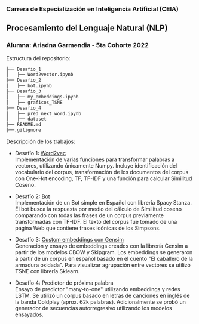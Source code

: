 ### Carrera de Especialización en Inteligencia Artificial (CEIA)
## **Procesamiento del Lenguaje Natural (NLP)**<br />

### Alumna: Ariadna Garmendia - 5ta Cohorte 2022 <br />

Estructura del repositorio:<br />
```bash
├── Desafio_1
│   ├── Word2vector.ipynb
├── Desafio_2
│   ├── bot.ipynb
├── Desafio_3
│   ├── my_embeddings.ipynb
│   ├── graficos_TSNE
├── Desafio_4
│   ├── pred_next_word.ipynb
│   ├── dataset
├── README.md
├──.gitignore
```
Descripción de los trabajos: <br />
*   Desafío 1: [Word2vec](https://github.com/arigarmendia/NLP/blob/main/Desafio_1/Word2vector.ipynb)<br />
    Implementación de varias funciones para transformar palabras a vectores, utilizando únicamente Numpy. Incluye identificación del vocabulario del corpus, transformación de los documentos del corpus con One-Hot encoding, TF, TF-IDF y una función para calcular Similitud Coseno.  

*   Desafío 2: [Bot](https://github.com/arigarmendia/NLP/blob/main/Desafio_2/bot.ipynb) <br />
    Implementación de un Bot simple en Español con librería Spacy Stanza. El bot busca la respuesta por medio del cálculo de Similitud coseno comparando con todas las frases de un corpus previamente transformadas con TF-IDF. El texto del corpus fue tomado de una página Web que contiene frases icónicas de los Simpsons. 

*   Desafío 3: [Custom embeddings con Gensim](https://github.com/arigarmendia/NLP/tree/main/Desafio_3) <br />
    Generación y ensayo de embeddings creados con la librería Gensim a partir de los modelos CBOW y Skipgram. Los embeddings se generaron a partir de un corpus en español basado en el cuento "El caballero de la armadura oxidada". Para visualizar agrupación entre vectores se utilizó TSNE con librería Sklearn.

*   Desafío 4: Predictor de próxima palabra <br />
    Ensayo de predictor "many-to-one" utilizando embeddings y redes LSTM. Se utilizó un corpus basado en letras de canciones en inglés de la banda Coldplay (aprox. 62k palabras). Adicionalmente se probó un generador de secuencias autorregresivo utilizando los modelos ensayados.